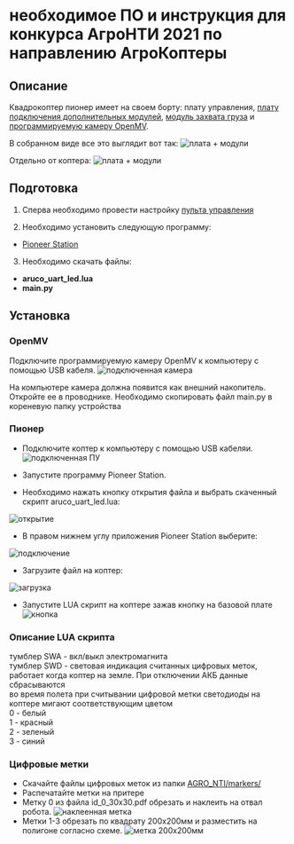 # необходимое ПО и инструкция для конкурса АгроНТИ 2021 по направлению АгроКоптеры

## Описание
Квадрокоптер пионер имеет на своем борту: плату управления, [плату подключения дополнительных модулей](https://pioneer-doc.readthedocs.io/ru/master/module/board.html),
[модуль захвата груза](https://pioneer-doc.readthedocs.io/ru/master/module/cargo.html) и [программируемую камеру OpenMV](https://pioneer-doc.readthedocs.io/ru/master/module/openMV.html).


В собранном виде все это выглядит вот так:
![плата + модули](./image/плата_модули2.jpg)

Отдельно от коптера:
![плата + модули](./image/плата_модули.jpg)

## Подготовка

1) Сперва необходимо провести настройку [пульта управления](./pult_setting)


2) Необходимо установить следующую программу:
* [Pioneer Station](https://pioneer-doc.readthedocs.io/ru/master/programming/pioneer_station/pioneer_station_main.html)

3) Необходимо скачать файлы:
* **aruco_uart_led.lua**
* **main.py**

## Установка
### OpenMV
Подключите программируемую камеру OpenMV к компьютеру с помощью USB кабеля. 
![подключенная камера](./image/подключенная%20камера.jpg)

На компьютере камера должна появится как внешний накопитель. Откройте ее в проводнике.
Необходимо скопировать файл main.py в кореневую папку устройства

### Пионер
* Подключите коптер к компьютеру с помощью USB кабеляи. 
  ![подключенная ПУ](./image/подключеннаяПУ.jpg)
  
* Запустите программу Pioneer Station.
* Необходимо нажать кнопку открытия файла и выбрать скаченный скрипт aruco_uart_led.lua:

![открытие](./image/открытие.JPG)
  
* В правом нижнем углу приложения Pioneer Station выберите: 
  
![подключение](./image/плдключение.JPG)

* Загрузите файл на коптер:

![загрузка](./image/загрузка.JPG)

* Запустите LUA скрипт на коптере зажав кнопку на базовой плате 
![кнопка](./image/кнопкаПУ.jpg)

### Описание LUA скрипта
тумблер SWA - вкл/выкл электромагнита  
тумблер SWD - световая индикация считанных цифровых меток, работает когда коптер на земле. При отключении АКБ данные сбрасываются  
во время полета при считывании цифровой метки светодиоды на коптере мигают соответствующим цветом  
  0 - белый  
  1 - красный  
  2 - зеленый  
  3 - синий  

### Цифровые метки
* Скачайте файлы цифровых меток из папки [AGRO_NTI/markers/](./markers)
* Распечатайте метки на притере
* Метку 0 из файла id_0_30x30.pdf обрезать и наклеить на отвал робота.
![наклеенная метка](./image/метка_отвал.jpg)
* Метки 1-3 обрезать по квадрату 200х200мм и разместить на полигоне согласно схеме.
![метка 200х200мм](./image/метка_200х200.jpg)
